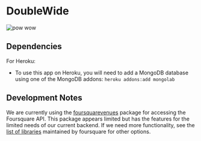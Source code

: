 DoubleWide
===========

![pow wow](https://31.media.tumblr.com/tumblr_m50mb3oKem1r6furjo1_500.gif)


Dependencies
-----

For Heroku:

- To use this app on Heroku, you will need to add a MongoDB database using one of the MongoDB addons: `heroku addons:add mongolab`


Development Notes
-----

We are currently using the [foursquarevenues](https://github.com/elbuo8/4square) package for accessing the Foursquare API. This package appears limited but has the features for the limited needs of our current backend. If we need more functionality, see the [list of libraries](https://developer.foursquare.com/resources/libraries) maintained by foursquare for other options.
